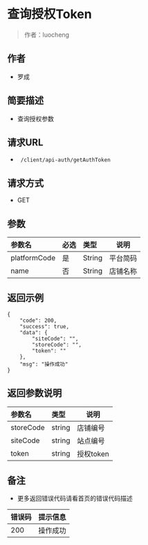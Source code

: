 # 查询授权Token

> 作者：luocheng

## 作者

- 罗成
    
## 简要描述

- 查询授权参数

## 请求URL
- ` /client/api-auth/getAuthToken`
  
## 请求方式
- GET 


## 参数

|参数名|必选|类型|说明|
|:----    |:---|:----- |-----   |
|platformCode |是  |String | 平台简码    |
|name |否  |String | 店铺名称    |


## 返回示例 

``` 
{
    "code": 200,
    "success": true,
    "data": {
        "siteCode": "",
        "storeCode": "",
        "token": ""
    },
    "msg": "操作成功"
}
```

## 返回参数说明

|参数名|类型|说明|
|:-----  |:-----|-----                           |
|storeCode | string   | 店铺编号 |
|siteCode | string   |站点编号 |
|token | string   |授权token |




## 备注 

- 更多返回错误代码请看首页的错误代码描述

|错误码|提示信息|
|:----    |:---|
|200 |操作成功  |